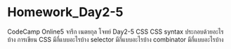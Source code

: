 # Homework_Day2-5
CodeCamp Online5
จารึก  เนตยกุล
โจทย์ Day2-5 CSS
CSS syntax ประกอบด้วยอะไรบ้าง
การเขียน CSS มีกี่แบบอะไรบ้าง
selector มีกี่แบบอะไรบ้าง
combinator มีกี่แบบอะไรบ้าง 
